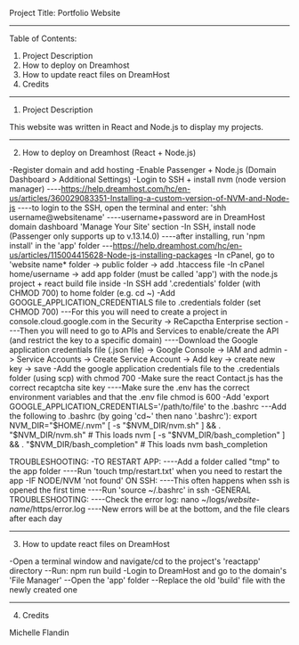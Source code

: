 Project Title: Portfolio Website


----------
Table of Contents: 
1. Project Description
2. How to deploy on Dreamhost
3. How to update react files on DreamHost
4. Credits


----------
1. Project Description

This website was written in React and Node.js to display my projects.


----------
2. How to deploy on Dreamhost (React + Node.js)

-Register domain and add hosting
-Enable Passenger + Node.js (Domain Dashboard > Additional Settings)
-Login to SSH + install nvm (node version manager)
----https://help.dreamhost.com/hc/en-us/articles/360029083351-Installing-a-custom-version-of-NVM-and-Node-js
----to login to the SSH, open the terminal and enter: 'shh username@websitename'
----username+password are in DreamHost domain dashboard 'Manage Your Site' section
-In SSH, install node (Passenger only supports up to v.13.14.0)
----after installing, run 'npm install' in the 'app' folder
---https://help.dreamhost.com/hc/en-us/articles/115004415628-Node-js-installing-packages
-In cPanel, go to 'website name* folder -> public folder -> add .htaccess file
-In cPanel home/username -> add app folder (must be called 'app') with the node.js project + react build file inside
-In SSH add '.credentials' folder (with CHMOD 700) to home folder (e.g. cd ~)
-Add GOOGLE_APPLICATION_CREDENTIALS file to .credentials folder (set CHMOD 700)
---For this you will need to create a project in console.cloud.google.com in the Security -> ReCapctha Enterprise section
----Then you will need to go to APIs and Services to enable/create the API (and restrict the key to a specific domain)
----Download the Google application credentials file (.json file) -> Google Console -> IAM and admin -> Service Accounts -> Create Service Account -> Add key -> create new key -> save
-Add the google application credentials file to the .credentials folder (using scp) with chmod 700
-Make sure the react Contact.js has the correct recaptcha site key
----Make sure the .env has the correct environment variables and that the .env file chmod is 600
-Add 'export GOOGLE_APPLICATION_CREDENTIALS='/path/to/file' to the .bashrc
---Add the following to .bashrc (by going 'cd~' then nano '.bashrc'):
export NVM_DIR="$HOME/.nvm"
[ -s "$NVM_DIR/nvm.sh" ] && \. "$NVM_DIR/nvm.sh"  # This loads nvm
[ -s "$NVM_DIR/bash_completion" ] && \. "$NVM_DIR/bash_completion"  # This loads nvm bash_completion

TROUBLESHOOTING:
-TO RESTART APP:
----Add a folder called "tmp" to the app folder 
----Run 'touch tmp/restart.txt' when you need to restart the app
-IF NODE/NVM 'not found' ON SSH:
----This often happens when ssh is opened the first time
----Run 'source ~/.bashrc' in ssh
-GENERAL TROUBLESHOOTING:
----Check the error log: nano ~/logs/*website-name*/https/error.log
----New errors will be at the bottom, and the file clears after each day


----------
3. How to update react files on DreamHost

-Open a terminal window and navigate/cd to the project's 'reactapp' directory
--Run: npm run build
-Login to DreamHost and go to the domain's 'File Manager' 
--Open the 'app' folder
--Replace the old 'build' file with the newly created one


----------
4. Credits

Michelle Flandin